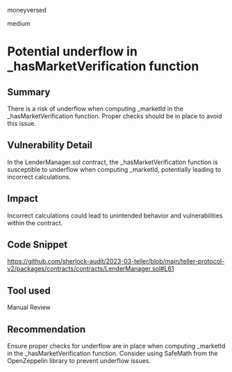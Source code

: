 moneyversed

medium

# Potential underflow in _hasMarketVerification function

## Summary

There is a risk of underflow when computing _marketId in the _hasMarketVerification function. Proper checks should be in place to avoid this issue.

## Vulnerability Detail

In the LenderManager.sol contract, the _hasMarketVerification function is susceptible to underflow when computing _marketId, potentially leading to incorrect calculations.

## Impact

Incorrect calculations could lead to unintended behavior and vulnerabilities within the contract.

## Code Snippet

https://github.com/sherlock-audit/2023-03-teller/blob/main/teller-protocol-v2/packages/contracts/contracts/LenderManager.sol#L61

## Tool used

Manual Review

## Recommendation

Ensure proper checks for underflow are in place when computing _marketId in the _hasMarketVerification function. Consider using SafeMath from the OpenZeppelin library to prevent underflow issues.